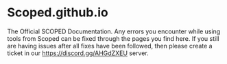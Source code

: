 # Scoped.github.io
The Official SCOPED Documentation.  Any errors you encounter while using tools from Scoped can be fixed through the pages you find here.  If you still are having issues after all fixes have been followed, then please create a ticket in our https://discord.gg/AHGdZXEU server.
